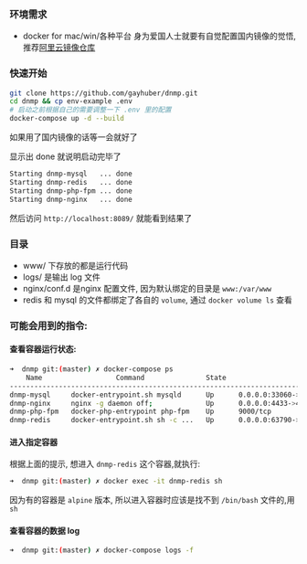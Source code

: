 ### 环境需求
* docker for mac/win/各种平台
身为爱国人士就要有自觉配置国内镜像的觉悟, 推荐[阿里云镜像仓库](https://yq.aliyun.com/articles/29941)



### 快速开始
```bash
git clone https://github.com/gayhuber/dnmp.git
cd dnmp && cp env-example .env
# 启动之前根据自己的需要调整一下 .env 里的配置
docker-compose up -d --build
```
如果用了国内镜像的话等一会就好了

显示出 done 就说明启动完毕了
```bash
Starting dnmp-mysql   ... done
Starting dnmp-redis   ... done
Starting dnmp-php-fpm ... done
Starting dnmp-nginx   ... done
```
然后访问 `http://localhost:8089/` 就能看到结果了

### 目录
- www/ 下存放的都是运行代码
- logs/ 是输出 log 文件
- nginx/conf.d 是nginx 配置文件, 因为默认绑定的目录是 `www:/var/www`
- redis 和 mysql 的文件都绑定了各自的 `volume`, 通过 `docker volume ls` 查看




### 可能会用到的指令:
#### 查看容器运行状态:
```bash
➜  dnmp git:(master) ✗ docker-compose ps
    Name                  Command               State                      Ports
---------------------------------------------------------------------------------------------------
dnmp-mysql     docker-entrypoint.sh mysqld      Up      0.0.0.0:33060->3306/tcp
dnmp-nginx     nginx -g daemon off;             Up      0.0.0.0:4433->443/tcp, 0.0.0.0:8089->80/tcp
dnmp-php-fpm   docker-php-entrypoint php-fpm    Up      9000/tcp
dnmp-redis     docker-entrypoint.sh sh -c ...   Up      0.0.0.0:63790->6379/tcp
```

#### 进入指定容器
根据上面的提示, 想进入 `dnmp-redis` 这个容器,就执行:
```bash
➜  dnmp git:(master) ✗ docker exec -it dnmp-redis sh
```
因为有的容器是 `alpine` 版本, 所以进入容器时应该是找不到 `/bin/bash` 文件的,用 `sh`

#### 查看容器的数据 log
```bash
➜  dnmp git:(master) ✗ docker-compose logs -f
```